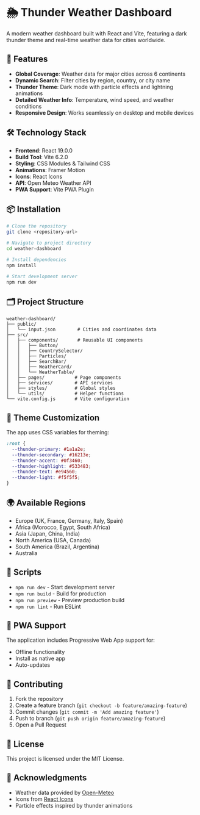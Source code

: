 # 🌦️ Thunder Weather Dashboard

A modern weather dashboard built with React and Vite, featuring a dark thunder theme and real-time weather data for cities worldwide.

## 🌟 Features

- **Global Coverage**: Weather data for major cities across 6 continents
- **Dynamic Search**: Filter cities by region, country, or city name
- **Thunder Theme**: Dark mode with particle effects and lightning animations
- **Detailed Weather Info**: Temperature, wind speed, and weather conditions
- **Responsive Design**: Works seamlessly on desktop and mobile devices

## 🛠️ Technology Stack

- **Frontend**: React 19.0.0
- **Build Tool**: Vite 6.2.0
- **Styling**: CSS Modules & Tailwind CSS
- **Animations**: Framer Motion
- **Icons**: React Icons
- **API**: Open Meteo Weather API
- **PWA Support**: Vite PWA Plugin

## 📦 Installation

```bash
# Clone the repository
git clone <repository-url>

# Navigate to project directory
cd weather-dashboard

# Install dependencies
npm install

# Start development server
npm run dev
```

## 🗂️ Project Structure

```
weather-dashboard/
├── public/
│   └── input.json        # Cities and coordinates data
├── src/
│   ├── components/       # Reusable UI components
│   │   ├── Button/
│   │   ├── CountrySelector/
│   │   ├── Particles/
│   │   ├── SearchBar/
│   │   ├── WeatherCard/
│   │   └── WeatherTable/
│   ├── pages/           # Page components
│   ├── services/        # API services
│   ├── styles/          # Global styles
│   └── utils/           # Helper functions
└── vite.config.js       # Vite configuration
```

## 🎨 Theme Customization

The app uses CSS variables for theming:

```css
:root {
  --thunder-primary: #1a1a2e;
  --thunder-secondary: #16213e;
  --thunder-accent: #0f3460;
  --thunder-highlight: #533483;
  --thunder-text: #e94560;
  --thunder-light: #f5f5f5;
}
```

## 🌍 Available Regions

- Europe (UK, France, Germany, Italy, Spain)
- Africa (Morocco, Egypt, South Africa)
- Asia (Japan, China, India)
- North America (USA, Canada)
- South America (Brazil, Argentina)
- Australia

## 🚀 Scripts

- `npm run dev` - Start development server
- `npm run build` - Build for production
- `npm run preview` - Preview production build
- `npm run lint` - Run ESLint

## 📱 PWA Support

The application includes Progressive Web App support for:
- Offline functionality
- Install as native app
- Auto-updates

## 🤝 Contributing

1. Fork the repository
2. Create a feature branch (`git checkout -b feature/amazing-feature`)
3. Commit changes (`git commit -m 'Add amazing feature'`)
4. Push to branch (`git push origin feature/amazing-feature`)
5. Open a Pull Request

## 📝 License

This project is licensed under the MIT License.

## 🙏 Acknowledgments

- Weather data provided by [Open-Meteo](https://open-meteo.com/)
- Icons from [React Icons](https://react-icons.github.io/react-icons/)
- Particle effects inspired by thunder animations

